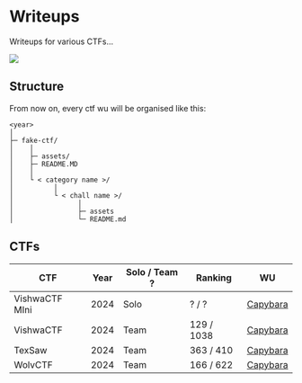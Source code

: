 # Writeups

Writeups for various CTFs...

![](https://www.icegif.com/wp-content/uploads/2023/05/icegif-794.gif)


## Structure

From now on, every ctf wu will be organised like this:

```shell
<year>
│
├─ fake-ctf/
│    │ 
│    ├─ assets/
│    ├─ README.MD
│    │ 
│    └ < category name >/
│          │
│          └ < chall name >/
│                │
│                ├─ assets
│                └─ README.md
```

## CTFs

CTF | Year | Solo / Team ? | Ranking | WU |
-- | -- | -- | -- | --
VishwaCTF MIni | 2024 | Solo | ? / ? | [Capybara](2024/vishwa-mini/readme.md) |
VishwaCTF | 2024 | Team | 129 / 1038 | [Capybara](2024/vishwactf/readme.md)|
TexSaw | 2024 | Team | 363 / 410 | [Capybara](2024/texsaw/readme.md) |
WolvCTF | 2024 | Team | 166 / 622 | [Capybara](2024/wolvctf/readme.md) |


